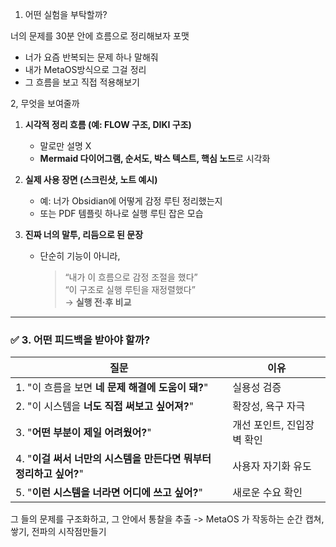 1. 어떤 실험을 부탁할까?

너의 문제를 30분 안에 흐름으로 정리해보자
포맷
- 너가 요즘 반복되는 문제 하나 말해줘
- 내가 MetaOS방식으로 그걸 정리
- 그 흐름을 보고 직접 적용해보기

2, 무엇을 보여줄까
1. **시각적 정리 흐름 (예: FLOW 구조, DIKI 구조)**
    
    - 말로만 설명 X
    - **Mermaid 다이어그램, 순서도, 박스 텍스트, 핵심 노드**로 시각화

2. **실제 사용 장면 (스크린샷, 노트 예시)**
    
    - 예: 너가 Obsidian에 어떻게 감정 루틴 정리했는지
    - 또는 PDF 템플릿 하나로 실행 루틴 잡은 모습

3. **진짜 너의 말투, 리듬으로 된 문장**
    
    - 단순히 기능이 아니라,
        
        > “내가 이 흐름으로 감정 조절을 했다”  
        > “이 구조로 실행 루틴을 재정렬했다”  
        > → **실행 전·후 비교**
        

---

### ✅ 3. **어떤 피드백을 받아야 할까?**

| 질문                                        | 이유              |
| ----------------------------------------- | --------------- |
| 1. "이 흐름을 보면 **네 문제 해결에 도움이 돼?**"         | 실용성 검증          |
| 2. "이 시스템을 **너도 직접 써보고 싶어져?**"            | 확장성, 욕구 자극      |
| 3. "**어떤 부분이 제일 어려웠어?**"                  | 개선 포인트, 진입장벽 확인 |
| 4. "**이걸 써서 너만의 시스템을 만든다면 뭐부터 정리하고 싶어?**" | 사용자 자기화 유도      |
| 5. "**이런 시스템을 너라면 어디에 쓰고 싶어?**"           | 새로운 수요 확인       |


그 들의 문제를 구조화하고, 그 안에서 통찰을 추출
-> MetaOS 가 작동하는 순간 캡쳐,쌓기,  전파의 시작점만들기